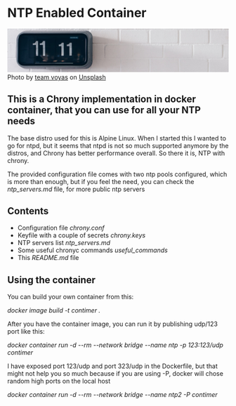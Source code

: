 # NTP Enabled Container

![Contimer Logo](./contimer_logo.jpg)
Photo by [team voyas](https://unsplash.com/@voyas?utm_source=unsplash&utm_medium=referral&utm_content=creditCopyText "team voyas") on [Unsplash](https://unsplash.com/s/photos/time?utm_source=unsplash&utm_medium=referral&utm_content=creditCopyText)
  

## This is a Chrony implementation in docker container, that you can use for all your NTP needs

The base distro used for this is Alpine Linux. When I started this I wanted to go for ntpd, but it seems
that ntpd is not so much supported anymore by the distros, and Chrony has better performance overall.
So there it is, NTP with chrony. 

The provided configuration file comes with two ntp pools configured, which is more than enough, but if you
feel the need, you can check the *ntp_servers.md* file, for more public ntp servers

## Contents

- Configuration file *chrony.conf*
- Keyfile with a couple of secrets *chrony.keys*
- NTP servers list *ntp_servers.md*
- Some useful chronyc commands *useful_commands*
- This *README.md* file

## Using the container

You can build your own container from this:

*docker image build -t contimer .*

After you have the container image, you can run it by publishing udp/123 port like this:

*docker container run -d --rm --network bridge --name ntp -p 123:123/udp contimer*

I have exposed port 123/udp and port 323/udp in the Dockerfile, but that might not help you so much
because if you are using -P, docker will chose random high ports on the local host

*docker container run -d --rm --network bridge --name ntp2 -P contimer*
